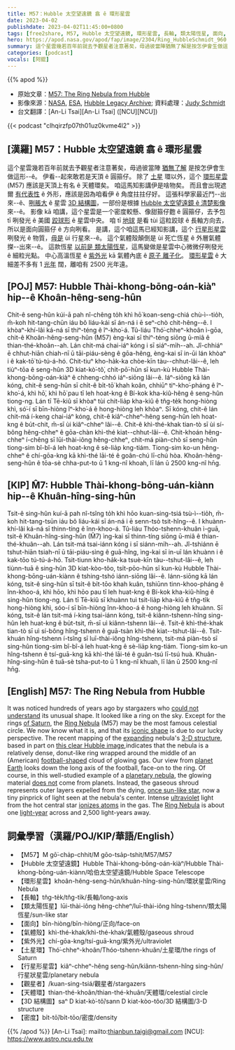 ```yaml
---
title: M57：Hubble 太空望遠鏡 翕 ê 環形星雲
date: 2023-04-02
publishdate: 2023-04-02T11:45:00+0800
tags: [free2share, M57, Hubble 太空望遠鏡, 環形星雲, 長軸, 類太陽恆星, 面向, 氣體殼, 紫外光, 土星環, 行星形星雲, 觀星者, 天體環, 3D 結構圖, 密度]
hero: https://apod.nasa.gov/apod/fap/image/2304/Ring_HubbleSchmidt_960.jpg
summary: 這个星雲幾若百年前就去予觀星者注意著矣，毋過彼當陣猶無了解是按怎伊會生做這形--ê。
categories: [podcast]
vocals: [阿錕]
---
```


{{% apod %}}

- 原始文章：[M57: The Ring Nebula from Hubble](https://apod.nasa.gov/apod/ap230402.html)
- 影像來源：[NASA](https://www.nasa.gov/), [ESA](https://www.esa.int/), [Hubble Legacy Archive](https://hla.stsci.edu/); 資料處理：[Judy Schmidt](https://geckzilla.com/)
- 台文翻譯：[An-Li Tsai][An-Li Tsai] ([NCU][NCU])

{{< podcast "clhqirzfp07th01uz0kvme4l2" >}}

## [漢羅] M57：Hubble 太空望遠鏡 翕 ê 環形星雲
這个星雲幾若百年前就去予觀星者注意著矣，毋過彼當陣 [猶無了解][could not understand] 是按怎伊會生做這形--ê。
伊看--起來敢若是天頂 ê 圓箍仔。
除了 [土星][of Saturn] 環以外，這个 [環形星雲][Ring Nebula 1] (M57) 應該是天頂上有名 ê 天體環矣。
咱這馬知影講伊是啥物矣。
而且會出現遮爾 [有代表性][iconic shape] ê 外形，應該是因為咱看伊 ê 角度拄拄仔好。
這張科學家最近鬥--出來--ê、[咧脹大][expanding] ê 星雲 [3D 結構圖][3-D structure]，一部份是根據 [Hubble 太空望遠鏡 ê 清楚影像][this clear Hubble image] 來--ê。
影像 kā 咱講，這个星雲是一个密度較懸、像甜箍仔麭 ê 圓箍仔，去予包 tī 咧發光 ê 美國 [跤球形][football-shaped] ê 星雲中央。
咱 tī [地球][planet Earth] 是看 tùi 這粒跤球 ê 長軸方向去，所以是面向圓箍仔 ê 方向咧看。
是講，這个咱這馬已經知影講，這个 [行星形星雲][planetary nebula] 咧發光 ê 物質，[毋是][does not] ùi 行星來--ê。
這个氣體殼顛倒是 ùi 死亡恆星 ê 外層氣體搩--出來--ê。
這款恆星 [以前是 類太陽恆星][once sun-like star]，這馬變做是星雲中心微微仔咧發光 ê 細粒光點。
中心高溫恆星 ê [紫外光][ultraviolet] kā 氣體內底 ê [原子 離子化][ionizes atoms]。
[環形星雲][Ring Nebula 2] ê 大細差不多有 1 [光年][light-year] 闊，離咱有 2500 光年遠。

## [POJ] M57: Hubble Thài-khong-bōng-oán-kiàⁿ hip--ê Khoân-hêng-seng-hûn
Chit-ê seng-hûn kúi-ā pah nî-chêng to̍h khì hō͘ koan-seng-chiá chù-ì--tio̍h, m̄-koh hit-tang-chūn iáu bô liáu-kái sī án-ná i ē seⁿ-chò chit-hêng--ê.
I khòaⁿ-khí-lâi ká-ná sī thiⁿ-téng ê îⁿ-kho͘-á.
Tû-liáu Thó͘-chheⁿ-khoân ì-gōa, chit-ê Khoân-hêng-seng-hûn (M57) èng-kai sī thiⁿ-téng siōng ū-miâ ê thian-thé-khoân--ah.
Lán chit-má chai-iáⁿ kóng i sī siáⁿ-mi̍h--ah.
Jî-chhiáⁿ ē chhut-hiān chiah-nī ū tāi-piáu-sèng ê gōa-hêng, èng-kai sī in-ūi lán khòaⁿ i ê kak-tō͘ tú-tú-á-hó.
Chit-tiuⁿ kho-ha̍k-ka chòe-kīn tàu--chhut-lâi--ê, leh tiùⁿ-tōa ê seng-hûn 3D kiat-kò͘-tô͘, chi̍t-pō͘-hūn sī kun-kù Hubble Thài-khong-bōng-oán-kiàⁿ ê chheng-chhó iáⁿ-siōng lâi--ê.
Iáⁿ-siōng kā lán kóng, chit-ê seng-hûn sī chi̍t-ê bi̍t-tō͘ khah koân, chhiūⁿ tiⁿ-kho͘-pháng ê îⁿ-kho͘-á, khì hō͘, khì hō͘ pau tī leh hoat-kng ê Bí-kok kha-kiû-hêng ê seng-hûn tiong-ng.
Lán tī Tē-kiû sī khòaⁿ tùi chit-lia̍p kha-kiû ê tn̂g-te̍k hong-hiòng khì, só͘-í sī bīn-hiòng îⁿ-kho͘-á ê hong-hiòng leh khòaⁿ.
Sī kóng, chit-ê lán chit-má í-keng chai-iáⁿ kóng, chit-ê kiâⁿ-chheⁿ-hêng seng-hûn leh hoat-kng ê bu̍t-chit, m̄-sī ùi kiâⁿ-chheⁿ lâi--ê.
Chit-ê khì-thé-khak tian-tò sī ùi sí-bông hêng-chheⁿ ê gōa-chàn khì-thé kiat--chhut-lâi--ê.
Chit-khoán hêng-chheⁿ í-chêng sī lūi-thài-iông hêng-chheⁿ, chit-má piàn-chò sī seng-hûn tiong-sim bî-bî-á leh hoat-kng ê sè-lia̍p kng-tiám.
Tiong-sim ko-un hêng-chheⁿ ê chí-gōa-kng kā khì-thé lāi-té ê goân-chú lī-chú hòa.
Khoân-hêng-seng-hûn ê tōa-sè chha-put-to ū 1 kng-nî khoah, lī lán ū 2500 kng-nî hn̄g.

## [KIP] M̂7: Hubble Thài-khong-bōng-uán-kiànn hip--ê Khuân-hîng-sing-hûn
Tsit-ê sing-hûn kuí-ā pah nî-tsîng to̍h khì hōo kuan-sing-tsiá tsù-ì--tio̍h, m̄-koh hit-tang-tsūn iáu bô liáu-kái sī án-ná i ē senn-tsò tsit-hîng--ê.
I khuànn-khí-lâi ká-ná sī thinn-tíng ê înn-khoo-á.
Tû-liáu Thóo-tshenn-khuân ì-guā, tsit-ê Khuân-hîng-sing-hûn (M̂7) ìng-kai sī thinn-tíng siōng ū-miâ ê thian-thé-khuân--ah.
Lán tsit-má tsai-iánn kóng i sī siánn-mi̍h--ah.
Jî-tshiánn ē tshut-hiān tsiah-nī ū tāi-piáu-sìng ê guā-hîng, ìng-kai sī in-uī lán khuànn i ê kak-tōo tú-tú-á-hó.
Tsit-tiunn kho-ha̍k-ka tsuè-kīn tàu--tshut-lâi--ê, leh tiùnn-tuā ê sing-hûn 3D kiat-kòo-tôo, tsi̍t-pōo-hūn sī kun-kù Hubble Thài-khong-bōng-uán-kiànn ê tshing-tshó iánn-siōng lâi--ê.
Iánn-siōng kā lán kóng, tsit-ê sing-hûn sī tsi̍t-ê bi̍t-tōo khah kuân, tshiūnn tinn-khoo-pháng ê înn-khoo-á, khì hōo, khì hōo pau tī leh huat-kng ê Bí-kok kha-kiû-hîng ê sing-hûn tiong-ng.
Lán tī Tē-kiû sī khuànn tuì tsit-lia̍p kha-kiû ê tn̂g-ti̍k hong-hiòng khì, sóo-í sī bīn-hiòng înn-khoo-á ê hong-hiòng leh khuànn.
Sī kóng, tsit-ê lán tsit-má í-king tsai-iánn kóng, tsit-ê kiânn-tshenn-hîng sing-hûn leh huat-kng ê bu̍t-tsit, m̄-sī uì kiânn-tshenn lâi--ê.
Tsit-ê khì-thé-khak tian-tò sī uì sí-bông hîng-tshenn ê guā-tsàn khì-thé kiat--tshut-lâi--ê.
Tsit-khuán hîng-tshenn í-tsîng sī luī-thài-iông hîng-tshenn, tsit-má piàn-tsò sī sing-hûn tiong-sim bî-bî-á leh huat-kng ê sè-lia̍p kng-tiám.
Tiong-sim ko-un hîng-tshenn ê tsí-guā-kng kā khì-thé lāi-té ê guân-tsú lī-tsú huà.
Khuân-hîng-sing-hûn ê tuā-sè tsha-put-to ū 1 kng-nî khuah, lī lán ū 2500 kng-nî hn̄g.

## [English] M57: The Ring Nebula from Hubble
It was noticed hundreds of years ago by stargazers who [could not understand][could not understand] its unusual shape.
It looked like a ring on the sky.
Except for the rings [of Saturn][of Saturn], the [Ring Nebula][Ring Nebula 1] (M57) may be the most famous celestial circle.
We now know what it is, and that its [iconic shape][iconic shape] is due to our lucky perspective.
The recent mapping of the [expanding][expanding] nebula's [3-D structure][3-D structure], based in part on [this clear Hubble image][this clear Hubble image],indicates that the nebula is a relatively dense, donut-like ring wrapped around the middle of an (American) [football-shaped][football-shaped] cloud of glowing gas.
Our view from [planet Earth][planet Earth] looks down the long axis of the football, face-on to the ring.
Of course, in this well-studied example of a [planetary nebula][planetary nebula], the glowing material [does not][does not] come from planets.
Instead, the gaseous shroud represents outer layers expelled from the dying, [once sun-like star][once sun-like star], now a tiny pinprick of light seen at the nebula's center.
Intense [ultraviolet][ultraviolet] light from the hot central star [ionizes atoms][ionizes atoms] in the gas.
The [Ring Nebula][Ring Nebula 2] is about one [light-year][light-year] across and 2,500 light-years away.

## 詞彙學習（漢羅/POJ/KIP/華語/English）
- 【M57】M gō͘-cha̍p-chhit/M gōo-tsa̍p-tshit/M57/M57
- 【Hubble 太空望遠鏡】Hubble Thài-khong-bōng-oán-kiàⁿ/Hubble Thài-khong-bōng-uán-kiànn/哈伯太空望遠鏡/Hubble Space Telescope
- 【環形星雲】khoân-hêng-seng-hûn/khuân-hîng-sing-hûn/環狀星雲/Ring Nebula
- 【長軸】tn̂g-te̍k/tn̂g-ti̍k/長軸/long-axis
- 【類太陽恆星】lūi-thài-iông hêng-chheⁿ/luī-thài-iông hîng-tshenn/類太陽恆星/sun-like star
- 【面向】bīn-hiòng/bīn-hiòng/正向/face-on
- 【氣體殼】khì-thé-khak/khì-thé-khak/氣體殼/gaseous shroud
- 【紫外光】chí-gōa-kng/tsí-guā-kng/紫外光/ultraviolet
- 【土星環】Thó͘-chheⁿ-khoân/Thóo-tshenn-khuân/土星環/the rings of Saturn
- 【行星形星雲】kiâⁿ-chheⁿ-hêng seng-hûn/kiânn-tshenn-hîng sing-hûn/行星狀星雲/planetary nebula
- 【觀星者】/kuan-sing-tsiá/觀星者/stargazers
- 【天體環】thian-thé-khoân/thian-thé-khuân/天體環/celestial circle
- 【3D 結構圖】saⁿ D kiat-kò͘-tô͘/sann D kiat-kòo-tôo/3D 結構圖/3-D structure
- 【密度】bi̍t-tō͘/bi̍t-tōo/密度/density

{{% /apod %}}
[An-Li Tsai]: mailto:thianbun.taigi@gmail.com
[NCU]: https://www.astro.ncu.edu.tw

[copyright]: https://apod.nasa.gov/apod/fap/lib/about_apod.html#srapply
[License]: https://creativecommons.org/licenses/by/2.0/

[could not understand]:https://www.intermountainpet.com/hs-fs/hubfs/Blog_Images/Dogs-tilting-their-heads.jpg?width=900&name=Dogs-tilting-their-heads.jpg
[of Saturn]:https://solarsystem.nasa.gov/planets/saturn/overview/
[Ring Nebula 1]:https://en.wikipedia.org/wiki/Ring_Nebula
[iconic shape]:https://apod.nasa.gov/apod/ap120915.html
[expanding]:https://ui.adsabs.harvard.edu/abs/2013AJ....145..170O/abstract
[3-D structure]:https://svs.gsfc.nasa.gov/31045
[this clear Hubble image]:https://www.flickr.com/photos/geckzilla/10055992403/
[football-shaped]:https://en.wikipedia.org/wiki/Ball_(gridiron_football)
[planet Earth]:https://solarsystem.nasa.gov/planets/earth/in-depth/
[planetary nebula]:https://apod.nasa.gov/apod/ap110218.html
[does not]:https://apod.nasa.gov/apod/ap110901.html
[once sun-like star]:https://en.wikipedia.org/wiki/Planetary_nebula
[ultraviolet]:https://science.nasa.gov/ems/10_ultravioletwaves
[ionizes atoms]:https://hyperphysics.phy-astr.gsu.edu/hbase/mod4.html#c3
[Ring Nebula 2]:https://apod.nasa.gov/apod/ap210818.html
[light-year]:https://spaceplace.nasa.gov/light-year/en/

